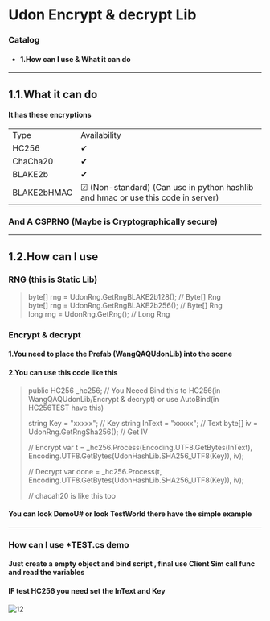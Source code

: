 # Udon Encrypt & decrypt Lib
### Catalog 
* #### 1.How can I use & What it can do
---
## 1.1.What it can do
#### It has these encryptions
<table>
   <tr>
         <td>Type</td>
         <td>Availability</td>
   </tr>
	<tr>
      <td>HC256</td>
      <td>✔</td>
   </tr>
  	<tr>
      <td>ChaCha20</td>
      <td>✔</td>
   </tr>
   <tr>
      <td>BLAKE2b</td>
      <td>✔</td>
   </tr>
   <tr>
      <td>BLAKE2bHMAC</td>
      <td>☑ (Non-standard) (Can use in python hashlib and hmac or use this code in server)</td>
   </tr>
</table>

### And A CSPRNG (Maybe is Cryptographically secure)
---
## 1.2.How can I use
### RNG (this is Static Lib)
> byte[] rng = UdonRng.GetRngBLAKE2b128();	// Byte[] Rng <br>
> byte[] rng = UdonRng.GetRngBLAKE2b256();	// Byte[] Rng <br>
> long 	 rng = UdonRng.GetRng();		// Long Rng
### Encrypt & decrypt

#### 1.You need to place the Prefab (WangQAQUdonLib) into the scene

#### 2.You can use this code like this
> public HC256 _hc256;					// You Neeed Bind this to HC256(in WangQAQUdonLib/Encrypt & decrypt) or use AutoBind(in HC256TEST have this)
> 
> string Key = "xxxxx";					// Key
> string InText = "xxxxx";				// Text 
> byte[] iv = UdonRng.GetRngSha256();	// Get IV
> 
> // Encrypt
> var t = _hc256.Process(Encoding.UTF8.GetBytes(InText), Encoding.UTF8.GetBytes(UdonHashLib.SHA256_UTF8(Key)), iv);
> 
> // Decrypt
> var done = _hc256.Process(t, Encoding.UTF8.GetBytes(UdonHashLib.SHA256_UTF8(Key)), iv);
> 
> // chacah20 is like this too
#### You can look DemoU# or look TestWorld there have the simple example
---
### How can I use *TEST.cs demo
#### Just create a empty object and bind script , final use Client Sim call func and read the variables
#### IF test HC256 you need set the InText and Key
![12](https://github.com/user-attachments/assets/ba0f5388-2491-48d6-bb13-7b132e2dc34e)
